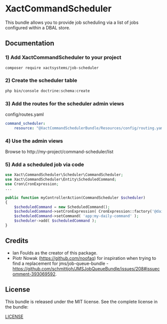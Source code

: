 XactCommandScheduler
===============

This bundle allows you to provide job scheduling via a list of jobs configured within a DBAL store.

Documentation
-------------
### 1) Add XactCommandScheduler to your project

```bash
composer require xactsystems/job-scheduler
```

### 2) Create the scheduler table
```bash
php bin/console doctrine:schema:create
```

### 3) Add the routes for the scheduler admin views
config/routes.yaml
```yaml
command_scheduler:
    resource: "@XactCommandSchedulerBundle/Resources/config/routing.yaml"
```

### 4) Use the admin views
Browse to http://my-project/command-scheduler/list

### 5) Add a scheduled job via code
```php
use Xact\CommandScheduler\Scheduler\CommandScheduler;
use Xact\CommandScheduler\Entity\ScheduledCommand;
use Cron\CronExpression;
...

public function myControllerAction(CommandScheduler $scheduler)
{
    $scheduledCommand = new ScheduledCommand();
    $scheduledCommand->setCronExpression( CronExpression::factory('@daily') );
    $scheduledCommand->setCommand( 'app:my-daily-command' );
    $scheduler->add( $scheduledCommand );
}
```
Credits
-------

* Ian Foulds as the creator of this package.
* Piotr Nowak (https://github.com/noofaq) for inspiration when trying to find a replacement for jms/job-queue-bundle - https://github.com/schmittjoh/JMSJobQueueBundle/issues/208#issuecomment-393069592.

License
-------

This bundle is released under the MIT license. See the complete license in the
bundle:

[LICENSE](https://github.com/xactsystems/command-scheduler/blob/master/LICENSE)